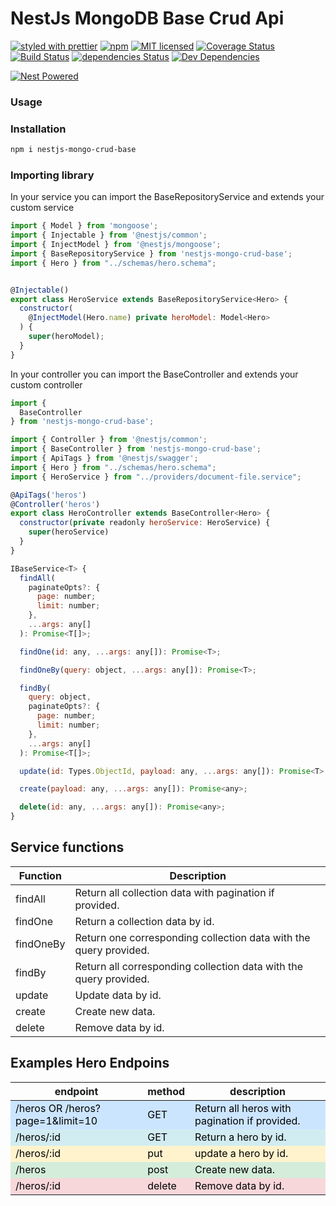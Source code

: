 # NestJs MongoDB Base Crud Api

[![styled with prettier](https://img.shields.io/badge/styled_with-prettier-ff69b4.svg)](https://github.com/prettier/prettier)
[![npm](https://img.shields.io/npm/v/nestjs-mongo-crud-base)](https://www.npmjs.com/package/nestjs-mongo-crud-base)
[![MIT licensed](https://img.shields.io/badge/license-MIT-blue.svg)](./LICENSE)
[![Coverage Status](https://coveralls.io/repos/github/babacarbasse/nestjs-mongo-crud-base/badge.svg?branch=master)](https://coveralls.io/github/babacarbasse/nestjs-mongo-crud-base?branch=master)
[![Build Status](https://travis-ci.org/babacarbasse/nestjs-mongo-crud-base.svg?branch=master)](https://travis-ci.org/babacarbasse/nestjs-mongo-crud-base)
[![dependencies Status](https://david-dm.org/babacarbasse/nestjs-mongo-crud-base/status.svg)](https://david-dm.org/babacarbasse/nestjs-mongo-crud-base)
[![Dev Dependencies](https://david-dm.org/babacarbasse/nestjs-mongo-crud-base/dev-status.svg)](https://david-dm.org/babacarbasse/nestjs-mongo-crud-base?type=dev)

<a href="https://github.com/nestjs/nest">
  <img src="https://raw.githubusercontent.com/nestjsx/crud/master/img/nest-powered.svg?sanitize=true" alt="Nest Powered" />
</a>

<!-- [![Donate](https://img.shields.io/badge/donate-paypal-blue.svg)](https://www.paypal.com/paypalme/babacarbasse) -->

### Usage

### Installation

```bash
npm i nestjs-mongo-crud-base
```

### Importing library

In your service you can import the BaseRepositoryService and extends your custom service

```javascript
import { Model } from 'mongoose';
import { Injectable } from '@nestjs/common';
import { InjectModel } from '@nestjs/mongoose';
import { BaseRepositoryService } from 'nestjs-mongo-crud-base';
import { Hero } from "../schemas/hero.schema";


@Injectable()
export class HeroService extends BaseRepositoryService<Hero> {
  constructor(
    @InjectModel(Hero.name) private heroModel: Model<Hero>
  ) {
    super(heroModel);
  }
}

```

In your controller you can import the BaseController and extends your custom controller

```javascript
import {
  BaseController
} from 'nestjs-mongo-crud-base';

import { Controller } from '@nestjs/common';
import { BaseController } from 'nestjs-mongo-crud-base';
import { ApiTags } from '@nestjs/swagger';
import { Hero } from "../schemas/hero.schema";
import { HeroService } from "../providers/document-file.service";

@ApiTags('heros')
@Controller('heros')
export class HeroController extends BaseController<Hero> {
  constructor(private readonly heroService: HeroService) {
    super(heroService)
  }
}
```

```javascript
IBaseService<T> {
  findAll(
    paginateOpts?: {
      page: number;
      limit: number;
    },
    ...args: any[]
  ): Promise<T[]>;

  findOne(id: any, ...args: any[]): Promise<T>;

  findOneBy(query: object, ...args: any[]): Promise<T>;

  findBy(
    query: object,
    paginateOpts?: {
      page: number;
      limit: number;
    },
    ...args: any[]
  ): Promise<T[]>;

  update(id: Types.ObjectId, payload: any, ...args: any[]): Promise<T>;

  create(payload: any, ...args: any[]): Promise<any>;

  delete(id: any, ...args: any[]): Promise<any>;
}
```

<h2>Service functions</h2>
<table>
  <thead>
    <th>Function</th>
    <th>Description</th>
  </thead>
  <tbody>
    <tr>
      <td>findAll</td>
      <td>Return all collection data with pagination if provided.</td>
    </tr>
    <tr>
      <td>findOne</td>
      <td>Return a collection data by id.</td>
    </tr>
    <tr>
      <td>findOneBy</td>
      <td>Return one corresponding collection data with the query provided.</td>
    </tr>
    <tr>
      <td>findBy</td>
      <td>Return all corresponding collection data with the query provided.</td>
    </tr>
    <tr>
      <td>update</td>
      <td>Update data by id.</td>
    </tr>
    <tr>
      <td>create</td>
      <td>Create new data.</td>
    </tr>
    <tr>
      <td>delete</td>
      <td>Remove data by id.</td>
    </tr>
  </tbody>
</table>

<h2>Examples Hero Endpoins</h2>
<table>
  <thead>
    <th>endpoint</th>
    <th>method</th>
    <th>description</th>
  </thead>
  <tbody>
    <tr style="background-color: #cce5ff; color: #000">
      <td>/heros OR /heros?page=1&limit=10</td>
      <td>GET</td>
      <td>Return all heros with pagination if provided.</td>
    </tr>
    <tr style="background-color: #d1ecf1; color: #000">
      <td>/heros/:id</td>
      <td>GET</td>
      <td>Return a hero by id.</td>
    </tr>
    <tr style="background-color: #fff3cd; color: #000">
      <td>/heros/:id</td>
      <td>put</td>
      <td>update a hero by id.</td>
    </tr>
    <tr style="background-color: #d4edda; color: #000">
      <td>/heros</td>
      <td>post</td>
      <td>Create new data.</td>
    </tr>
    <tr style="background-color: #f8d7da; color: #000">
      <td>/heros/:id</td>
      <td>delete</td>
      <td>Remove data by id.</td>
    </tr>
  </tbody>
</table>
